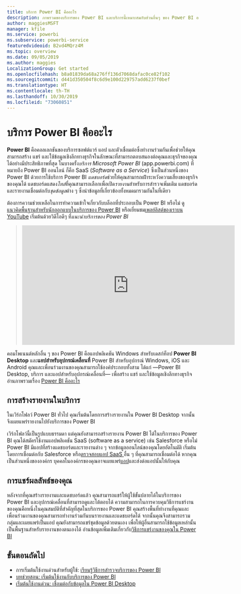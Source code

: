 ```yaml
---
title: บริการ Power BI คืออะไร
description: ภาพรวมของบริการของ Power BI และบริการนี้่เหมาะสมกับส่วนอื่นๆ ของ Power BI อย่างไร
author: maggiesMSFT
manager: kfile
ms.service: powerbi
ms.subservice: powerbi-service
featuredvideoid: B2vd4MQrz4M
ms.topic: overview
ms.date: 09/05/2019
ms.author: maggies
LocalizationGroup: Get started
ms.openlocfilehash: b8a01839da68a276ff136d7068dafac0ce82f102
ms.sourcegitcommit: d441d350504f8c6d9e100d229757add6237f0bef
ms.translationtype: HT
ms.contentlocale: th-TH
ms.lasthandoff: 10/30/2019
ms.locfileid: "73060851"
---
```

# <a name="what-is-the-power-bi-service"></a>บริการ Power BI คืออะไร
**Power BI** คือคอลเลกชันของบริการซอฟต์แวร์ แอป และตัวเชื่อมต่อซึ่งทำงานร่วมกันเพื่อช่วยให้คุณสามารถสร้าง แชร์ และใช้ข้อมูลเชิงลึกทางธุรกิจในลักษณะที่สามารถตอบสนองต่อคุณและธุรกิจของคุณได้อย่างมีประสิทธิภาพที่สุด ในบางครั้ง*บริการ Microsoft Power BI* (app.powerbi.com) ที่หมายถึง Power BI ออนไลน์ ก็คือ SaaS (*Software as a Service*) ซึ่งเป็นส่วนหนึ่งของ Power BI ด้วยการใช้บริการ Power BI *แดชบอร์ด*ช่วยให้คุณสามารถเฝ้่าระหวังความเสี่ยงของธุรกิจของคุณได้ แดชบอร์ดแสดง*ไทล์*ที่คุณสามารถเลือกเพื่อเปิด*รายงาน*สำหรับการสำรวจเพิ่มเติม แดชบอร์ดและรายงานเชื่อมต่อกับ*ชุดข้อมูล*ต่าง ๆ ซึ่งนำข้อมูลที่เกี่ยวข้องทั้งหมดมารวมกันในที่เดียว 

ต้องการความช่วยเหลือในการทำความเข้าใจเกี่ยวกับบล็อกที่ประกอบเป็น Power BI หรือไม่ ดู[แนวคิดพื้นฐานสำหรับนักออกแบบในบริการของ Power BI](service-basic-concepts.md) หรือเยี่ยมชม[เพลย์ลิสต์ของเราบน YouTube](https://www.youtube.com/playlist?list=PL1N57mwBHtN0JFoKSR0n-tBkUJHeMP2cP) เริ่มต้นด้วยวิดีโอดีๆ ที่*แนะนำบริการของ Power BI*

> 
> <iframe width="560" height="315" src="https://www.youtube.com/embed/B2vd4MQrz4M" frameborder="0" allowfullscreen></iframe>
> 

คอมโพเนนต์หลักอื่น ๆ ของ Power BI คือแอปพลิเคชัน Windows สำหรับเดสก์ท็อป **Power BI Desktop** และ**แอปสำหรับอุปกรณ์เคลื่อนที่** Power BI สำหรับอุปกรณ์ Windows, iOS และ Android คุณและเพื่อนร่วมงานของคุณสามารถใช้องค์ประกอบทั้งสาม ได้แก่ &mdash;Power BI Desktop, บริการ และแอปสำหรับอุปกรณ์เคลื่อนที่&mdash; เพื่อสร้าง แชร์ และใช้ข้อมูลเชิงลึกทางธุรกิจ อ่านภาพรวมเรื่อง [Power BI คืออะไร](fundamentals/power-bi-overview.md)

## <a name="creating-reports-in-the-service"></a>การสร้างรายงานในบริการ
ในเวิร์กโฟลว์ Power BI ทั่วไป คุณเริ่มต้นโดยการสร้างรายงานใน Power BI Desktop จากนั้นจึงเผยแพร่รายงานไปยังบริการของ Power BI  

เวิร์กโฟลว์นี้เป็นรูปแบบธรรมดา แต่คุณยังสามารถสร้างรายงาน Power BI ได้ในบริการของ Power BI คุณได้สมัครใช้งานแอปพลิเคชัน SaaS (software as a service) เช่น Salesforce หรือไม่ Power BI มีแอปที่สร้างแดชบอร์ดและรายงานต่าง ๆ จากข้อมูลออนไลน์ของคุณโดยอัตโนมัติ เริ่มต้นโดยการเชื่อมต่อกับ Salesforce หรือ[ตรวจสอบแอป SaaS ](service-get-data.md)อื่น ๆ ที่คุณสามารถเชื่อมต่อได้ หากคุณเป็นส่วนหนึ่งขององค์กร บุคคลในองค์กรของคุณอาจเผยแพร่[แอป](service-create-distribute-apps.md)และส่งต่อแอปนั้นให้กับคุณ

## <a name="sharing-your-findings"></a>การแชร์ผลลัพธ์ของคุณ 

หลังจากที่คุณสร้างรายงานและแดชบอร์ดแล้ว คุณสามารถแชร์ให้ผู้ใช้ขั้นปลายได้ในบริการของ Power BI และอุปกรณ์เคลื่อนที่สามารถดูและโต้ตอบได้ ความสามารถในการควบคุมวิธีการแชร์งานของคุณคือหนึ่งในคุณสมบัติที่สำคัญที่สุดในบริการของ Power BI คุณสร้างพื้นที่ทำงานที่คุณและเพื่อนร่วมงานของคุณสามารถทำงานร่วมกันบนรายงานและแดชบอร์ดได้ จากนั้นคุณจึงสามารถรวมกลุ่มและเผยแพร่เป็นแอป คุณยังสามารถแชร์ชุดข้อมูลด้วยตนเอง เพื่อให้ผู้อื่นสามารถใช้ข้อมูลเหล่านั้นเป็นพื้นฐานสำหรับรายงานของตนเองได้ อ่านข้อมูลเพิ่มเติมเกี่ยวกับ[วิธีการแชร์งานของคุณใน Power BI](service-how-to-collaborate-distribute-dashboards-reports.md)

## <a name="next-steps"></a>ขั้นตอนถัดไป
- การเริ่มต้นใช้งานด่วนสำหรับผู้ใช้: [เรียนรู้วิธีการสำรวจบริการของ Power BI](consumer/end-user-experience.md)   
- [บทช่วยสอน: เริ่มต้นใช้งานกับบริการของ Power BI](service-get-started.md)
- [เริ่มต้นใช้งานด่วน: เชื่อมต่อกับข้อมูลใน Power BI Desktop](desktop-quickstart-connect-to-data.md)
